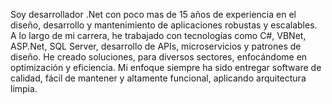 Soy desarrollador .Net con poco mas de 15 años de experiencia en el diseño, desarrollo y mantenimiento de aplicaciones robustas y escalables. 
A lo largo de mi carrera, he trabajado con tecnologías como C#, VBNet, ASP.Net, SQL Server, desarrollo de APIs, microservicios y patrones de diseño. 
He creado soluciones, para diversos sectores, enfocándome en optimización y eficiencia. 
Mi enfoque siempre ha sido entregar software de calidad, fácil de mantener y altamente funcional, aplicando arquitectura limpia.

<!--


Soy desarrollador .Net con poco mas de 15 años de experiencia en el diseño, desarrollo y mantenimiento de aplicaciones robustas y escalables. 
A lo largo de mi carrera, he trabajado con tecnologías como C#, VBNet, ASP.Net, SQL Server, desarrollo de APIs, microservicios y patrones de diseño. 
He creado soluciones, para diversos sectores, enfocándome en optimización y eficiencia. 
Mi enfoque siempre ha sido entregar software de calidad, fácil de mantener y altamente funcional, aplicando arquitectura limpia.

Here are some ideas to get you started:

- 🔭 I’m currently working on ...
- 🌱 I’m currently learning ...
- 👯 I’m looking to collaborate on ...
- 🤔 I’m looking for help with ...
- 💬 Ask me about ...
- 📫 How to reach me: ...
- 😄 Pronouns: ...
- ⚡ Fun fact: ...
-->
